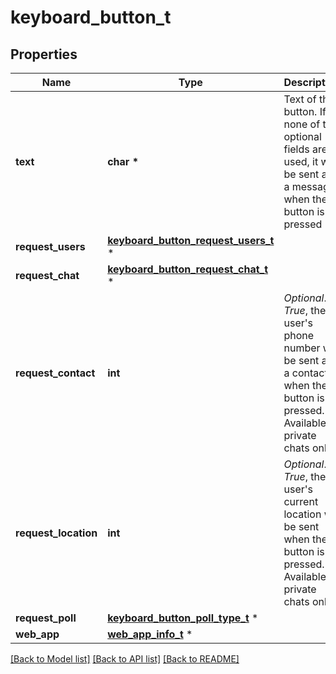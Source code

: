 # keyboard_button_t

## Properties
Name | Type | Description | Notes
------------ | ------------- | ------------- | -------------
**text** | **char \*** | Text of the button. If none of the optional fields are used, it will be sent as a message when the button is pressed | 
**request_users** | [**keyboard_button_request_users_t**](keyboard_button_request_users.md) \* |  | [optional] 
**request_chat** | [**keyboard_button_request_chat_t**](keyboard_button_request_chat.md) \* |  | [optional] 
**request_contact** | **int** | *Optional*. If *True*, the user&#39;s phone number will be sent as a contact when the button is pressed. Available in private chats only. | [optional] 
**request_location** | **int** | *Optional*. If *True*, the user&#39;s current location will be sent when the button is pressed. Available in private chats only. | [optional] 
**request_poll** | [**keyboard_button_poll_type_t**](keyboard_button_poll_type.md) \* |  | [optional] 
**web_app** | [**web_app_info_t**](web_app_info.md) \* |  | [optional] 

[[Back to Model list]](../README.md#documentation-for-models) [[Back to API list]](../README.md#documentation-for-api-endpoints) [[Back to README]](../README.md)


